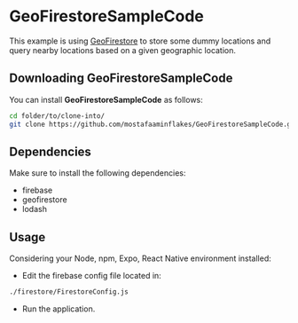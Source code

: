 # GeoFirestoreSampleCode

This example is using [GeoFirestore](https://github.com/geofirestore/geofirestore-js) to store some dummy locations and query nearby locations based on a given geographic location.

## Downloading GeoFirestoreSampleCode

You can install **GeoFirestoreSampleCode** as follows:

```bash
cd folder/to/clone-into/
git clone https://github.com/mostafaaminflakes/GeoFirestoreSampleCode.git
```

## Dependencies

Make sure to install the following dependencies:

-   firebase
-   geofirestore
-   lodash

## Usage

Considering your Node, npm, Expo, React Native environment installed:

-   Edit the firebase config file located in:

```bash
./firestore/FirestoreConfig.js
```

-   Run the application.
